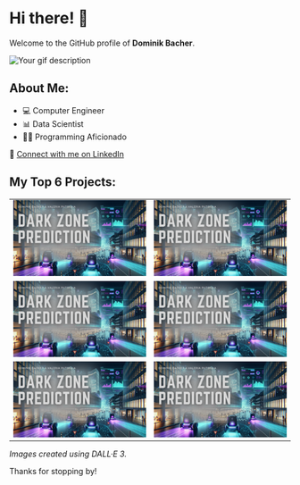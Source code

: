 # Hi there! :raised_hands:

Welcome to the GitHub profile of **Dominik Bacher**.

![Your gif description](path_to_your_gif.gif)

## About Me:
- :computer: Computer Engineer
- :bar_chart: Data Scientist
- :man_technologist: Programming Aficionado

🔗 [Connect with me on LinkedIn](https://www.linkedin.com/in/your-linkedin-username/)

## My Top 6 Projects:

<table cellspacing="0" cellpadding="0" border="0">
  <tr>
    <td><a href="link_to_project_1"><img src="images/cortexia_darkzones_prediction/main.png" alt="Project 1"></a></td>
    <td><a href="link_to_project_2"><img src="images/cortexia_darkzones_prediction/main.png" alt="Project 2"></a></td>
  </tr>
  <tr>
    <td><a href="link_to_project_3"><img src="images/cortexia_darkzones_prediction/main.png" alt="Project 3"></a></td>
    <td><a href="link_to_project_4"><img src="images/cortexia_darkzones_prediction/main.png" alt="Project 4"></a></td>
  </tr>
  <tr>
    <td><a href="link_to_project_5"><img src="images/cortexia_darkzones_prediction/main.png" alt="Project 5"></a></td>
    <td><a href="link_to_project_6"><img src="images/cortexia_darkzones_prediction/main.png" alt="Project 6"></a></td>
  </tr>
</table>

_Images created using DALL·E 3._

Thanks for stopping by!
